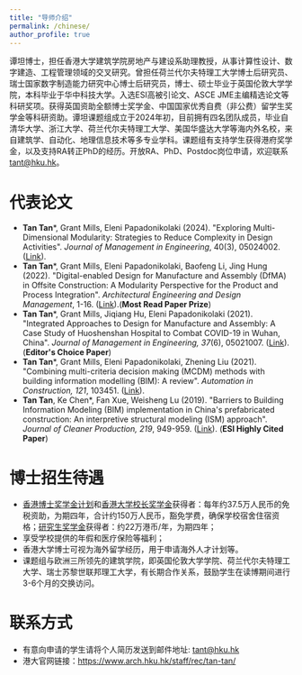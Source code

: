 ```yaml
---
title: "导师介绍"
permalink: /chinese/
author_profile: true
---
```


谭坦博士，担任香港大学建筑学院房地产与建设系助理教授，从事计算性设计、数字建造、工程管理领域的交叉研究。曾担任荷兰代尔夫特理工大学博士后研究员、瑞士国家数字制造能力研究中心博士后研究员，博士、硕士毕业于英国伦敦大学学院，本科毕业于华中科技大学。入选ESI高被引论文、ASCE JME主编精选论文等科研奖项。获得英国资助全额博士奖学金、中国国家优秀自费（非公费）留学生奖学金等科研资助。谭坦课题组成立于2024年初，目前拥有四名团队成员，毕业自清华大学、浙江大学、荷兰代尔夫特理工大学、美国华盛达大学等海内外名校，来自建筑学、自动化、地理信息技术等多专业学科。课题组有支持学生获得港府奖学金，以及支持RA转正PhD的经历。开放RA、PhD、Postdoc岗位申请，欢迎联系 [tant@hku.hk](mailto:tant@hku.hk)。
# 代表论文
* **Tan Tan***, Grant Mills, Eleni Papadonikolaki (2024). "Exploring Multi-Dimensional Modularity: Strategies to Reduce Complexity in Design Activities". <i>Journal of Management in Engineering</i>, 40(3), 05024002. ([Link](https://ascelibrary.org/doi/10.1061/JMENEA.MEENG-5596)).
* **Tan Tan***, Grant Mills, Eleni Papadonikolaki, Baofeng Li, Jing Hung (2022). "Digital-enabled Design for Manufacture and Assembly (DfMA) in Offsite Construction: A Modularity Perspective for the Product and Process Integration". <i>Architectural Engineering and Design Management</i>, 1-16. ([Link](https://doi.org/10.1080/17452007.2022.2104208)).(**Most Read Paper Prize**)
* **Tan Tan***, Grant Mills, Jiqiang Hu, Eleni Papadonikolaki (2021). "Integrated Approaches to Design for Manufacture and Assembly: A Case Study of Huoshenshan Hospital to Combat COVID-19 in Wuhan, China". <i>Journal of Management in Engineering, 37</i>(6), 05021007. ([Link](https://ascelibrary.org/doi/abs/10.1061/%28ASCE%29ME.1943-5479.0000972)). (**Editor's Choice Paper**)
* **Tan Tan***, Grant Mills, Eleni Papadonikolaki, Zhening Liu (2021). "Combining multi-criteria decision making (MCDM) methods with building information modelling (BIM): A review". <i>Automation in Construction, 121</i>, 103451. ([Link](https://www.sciencedirect.com/science/article/pii/S0926580520310311)).
* **Tan Tan**, Ke Chen*, Fan Xue, Weisheng Lu (2019). "Barriers to Building Information Modeling (BIM) implementation in China's prefabricated construction: An interpretive structural modeling (ISM) approach". <i>Journal of Cleaner Production, 219</i>, 949-959. ([Link](https://www.sciencedirect.com/science/article/abs/pii/S095965261930530X)). (**ESI Highly Cited Paper**)

# 博士招生待遇
* [香港博士奖学金计划](https://gradsch.hku.hk/prospective_students/fees_scholarships_and_financial_support/hong_kong_phd_fellowship_scheme)和[香港大学校长奖学金](https://gradsch.hku.hk/prospective_students/fees_scholarships_and_financial_support/hku_presidential_phd_scholar_programme)获得者：每年约37.5万人民币的免税资助，为期四年，合计约150万人民币，豁免学费，确保学校宿舍住宿资格；[研究生奖学金](https://gradsch.hku.hk/prospective_students/fees_scholarships_and_financial_support/postgraduate_scholarships)获得者：约22万港币/年，为期四年；
* 享受学校提供的年假和医疗保险等福利；
* 香港大学博士可视为海外留学经历，用于申请海外人才计划等。
* 课题组与欧洲三所领先的建筑学院，即英国伦敦大学学院、荷兰代尔夫特理工大学、瑞士苏黎世联邦理工大学，有长期合作关系，鼓励学生在读博期间进行3-6个月的交换访问。

# 联系方式
* 有意向申请的学生请将个人简历发送到邮件地址: tant@hku.hk
* 港大官网链接：https://www.arch.hku.hk/staff/rec/tan-tan/
